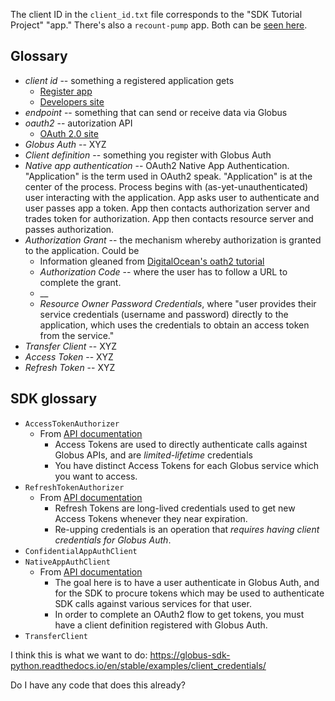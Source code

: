 The client ID in the `client_id.txt` file corresponds to the "SDK Tutorial Project" "app."   There's also a `recount-pump` app.  Both can be [seen here](https://auth.globus.org/v2/web/developers).

## Glossary

* _client id_ -- something a registered application gets
    * [Register app](https://docs.globus.org/api/auth/developer-guide/#register-app)
    * [Developers site](https://developers.globus.org)
* _endpoint_ -- something that can send or receive data via Globus
* _oauth2_ -- autorization API
    * [OAuth 2.0 site](https://oauth.net/2/)
* _Globus Auth_ -- XYZ
* _Client definition_ -- something you register with Globus Auth
* _Native app authentication_ -- OAuth2 Native App Authentication.  "Application" is the term used in OAuth2 speak.  "Application" is at the center of the process.  Process begins with (as-yet-unauthenticated) user interacting with the application.  App asks user to authenticate and user passes app a token.  App then contacts authorization server and trades token for authorization.  App then contacts resource server and passes authorization.
* _Authorization Grant_ -- the mechanism whereby authorization is granted to the application.  Could be
    * Information gleaned from [DigitalOcean's oath2 tutorial](https://www.digitalocean.com/community/tutorials/an-introduction-to-oauth-2)
    * _Authorization Code_ -- where the user has to follow a URL to complete the grant.
    * __
    * _Resource Owner Password Credentials_, where "user provides their service credentials (username and password) directly to the application, which uses the credentials to obtain an access token from the service."
* _Transfer Client_ -- XYZ
* _Access Token_ -- XYZ
* _Refresh Token_ -- XYZ

## SDK glossary

* `AccessTokenAuthorizer`
    * From [API documentation](https://globus-sdk-python.readthedocs.io/en/stable/examples/authorization/?highlight=AccessTokenAuthorizer#access-token-authorization-on-authclient-and-transferclient)
        * Access Tokens are used to directly authenticate calls against Globus APIs, and are _limited-lifetime_ credentials
        * You have distinct Access Tokens for each Globus service which you want to access.
* `RefreshTokenAuthorizer`
    * From [API documentation](https://globus-sdk-python.readthedocs.io/en/stable/examples/authorization/?highlight=AccessTokenAuthorizer#refresh-token-authorization-on-authclient-and-transferclient)
        * Refresh Tokens are long-lived credentials used to get new Access Tokens whenever they near expiration. 
        * Re-upping credentials is an operation that _requires having client credentials for Globus Auth_.
* `ConfidentialAppAuthClient`
* `NativeAppAuthClient`
    * From [API documentation](https://globus-sdk-python.readthedocs.io/en/stable/examples/native_app/#native-app-login)
        * The goal here is to have a user authenticate in Globus Auth, and for the SDK to procure tokens which may be used to authenticate SDK calls against various services for that user.
        * In order to complete an OAuth2 flow to get tokens, you must have a client definition registered with Globus Auth.
* `TransferClient`


I think this is what we want to do: https://globus-sdk-python.readthedocs.io/en/stable/examples/client_credentials/

Do I have any code that does this already?